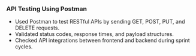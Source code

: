 ### API Testing Using Postman

- Used Postman to test RESTful APIs by sending GET, POST, PUT, and DELETE requests.
- Validated status codes, response times, and payload structures.
- Checked API integrations between frontend and backend during sprint cycles.

